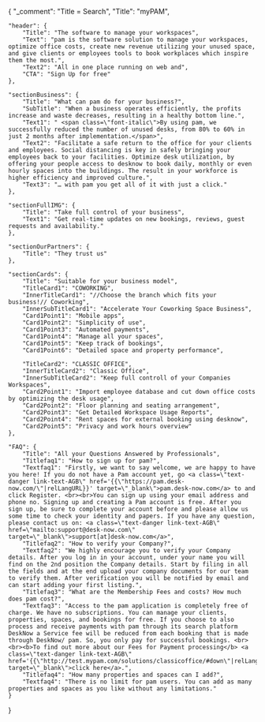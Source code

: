 {
	"_comment": "Title = Search", 
    "Title": "myPAM",

	"header": {
		"Title": "The software to manage your workspaces",
		"Text": "pam is the software solution to manage your workspaces, optimize office costs, create new revenue utilizing your unused space, and give clients or employees tools to book workplaces which inspire them the most.",
		"Text2": "All in one place running on web and",
		"CTA": "Sign Up for free"
	},

	"sectionBusiness": {
		"Title": "What can pam do for your business?",
		"SubTitle": "When a business operates efficiently, the profits increase and waste decreases, resulting in a healthy bottom line.",
		"Text1": " <span class=\"font-italic\">By using pam, we successfully reduced the number of unused desks, from 80% to 60% in just 2 months after implementation.</span>",
		"Text2": "Facilitate a safe return to the office for your clients and employees. Social distancing is key in safely bringing your employees back to your facilities. Optimize desk utilization, by offering your people access to desknow to book daily, monthly or even hourly spaces into the buildings. The result in your workforce is higher efficiency and improved culture.",
		"Text3": "… with pam you get all of it with just a click."
	},

	"sectionFullIMG": {
		"Title": "Take full control of your business",
		"Text1": "Get real-time updates on new bookings, reviews, guest requests and availability."
	},

	"sectionOurPartners": {
		"Title": "They trust us"
	},

	"sectionCards": {
		"Title": "Suitable for your business model",
		"TitleCard1": "COWORKING",
		"InnerTitleCard1": "//Choose the branch which fits your business!// Coworking",
		"InnerSubTitleCard1": "Accelerate Your Coworking Space Business",
		"Card1Point1": "Mobile apps",
		"Card1Point2": "Simplicity of use",
		"Card1Point3": "Automated payments",
		"Card1Point4": "Manage all your spaces",
		"Card1Point5": "Keep track of bookings",
		"Card1Point6": "Detailed space and property performance",

		"TitleCard2": "CLASSIC OFFICE",
		"InnerTitleCard2": "Classic Office",
		"InnerSubTitleCard2": "Keep full controll of your Companies Workspaces",
		"Card2Point1": "Import employee database and cut down office costs by optimizing the desk usage",
		"Card2Point2": "Floor planning and seating arrangement",
		"Card2Point3": "Get Detailed Workspace Usage Reports",
		"Card2Point4": "Rent spaces for external booking using desknow",
		"Card2Point5": "Privacy and work hours overview"
	},

	"FAQ": {
		"Title": "All your Questions Answered by Professionals",
		"Titlefaq1": "How to sign up for pam?",
		"Textfaq1": "Firstly, we want to say welcome, we are happy to have you here! If you do not have a Pam account yet, go <a class=\"text-danger link-text-AGB\" href='{{\"https://pam.desk-now.com/\"|relLangURL}}' target=\"_blank\">pam.desk-now.com</a> to and click Register. <br><br>You can sign up using your email address and phone no. Signing up and creating a Pam account is free. After you sign up, be sure to complete your account before and please allow us some time to check your identity and papers. If you have any question, please contact us on: <a class=\"text-danger link-text-AGB\" href=\"mailto:support@desk-now.com\" target=\"_blank\">support[at]desk-now.com</a>",
		"Titlefaq2": "How to verify your Company?",
		"Textfaq2": "We highly encourage you to verify your Company details. After you log in in your account, under your name you will find on the 2nd position the Company details. Start by filing in all the fields and at the end upload your company documents for our team to verify them. After verification you will be notified by email and can start adding your first listing.",
		"Titlefaq3": "What are the Membership Fees and costs? How much does pam cost?",
		"Textfaq3": "Access to the pam application is completely free of charge. We have no subscriptions. You can manage your clients, properties, spaces, and bookings for free. If you choose to also process and receive payments with pam through its search platform DeskNow a Service fee will be reduced from each booking that is made through DeskNow/ pam. So, you only pay for successful bookings. <br><br><b>To find out more about our Fees for Payment processing</b> <a class=\"text-danger link-text-AGB\" href='{{\"http://test.mypam.com/solutions/classicoffice/#down\"|relLangURL}}' target=\"_blank\">click here</a>.",
		"Titlefaq4": "How many properties and spaces can I add?",
		"Textfaq4": "There is no limit for pam users. You can add as many properties and spaces as you like without any limitations."
	}
}
